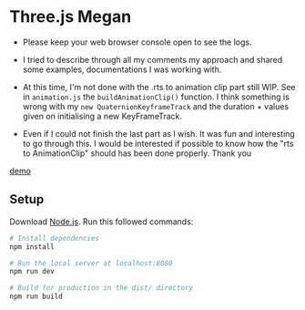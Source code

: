 # Three.js Megan

- Please keep your web browser console open to see the logs.

- I tried to describe through all my comments my approach and shared some examples, documentations I was working with.

- At this time, I'm not done with the .rts to animation clip part still WIP. See in `animation.js` the `buildAnimationClip()` function. I think something is wrong with my `new QuaternionKeyframeTrack` and the duration + values given on initialising a new KeyFrameTrack.

- Even if I could not finish the last part as I wish. It was fun and interesting to go through this. I would be interested if possible to know how the "rts to AnimationClip" should has been done properly. Thank you

[demo](https://threejs-megan.netlify.app/)

## Setup

Download [Node.js](https://nodejs.org/en/download/).
Run this followed commands:

```bash
# Install dependencies
npm install

# Run the local server at localhost:8080
npm run dev

# Build for production in the dist/ directory
npm run build
```
